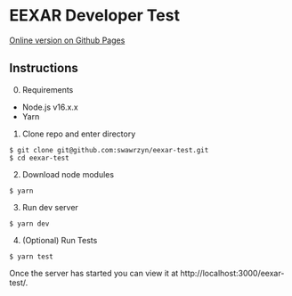 # EEXAR Developer Test

[Online version on Github Pages](https://swawrzyn.github.io/eexar-test/)

## Instructions

0. Requirements
- Node.js v16.x.x
- Yarn

1. Clone repo and enter directory
```
$ git clone git@github.com:swawrzyn/eexar-test.git
$ cd eexar-test
```

2. Download node modules
```
$ yarn
```

3. Run dev server
```
$ yarn dev
```

4. (Optional) Run Tests
```
$ yarn test
```

Once the server has started you can view it at http://localhost:3000/eexar-test/.